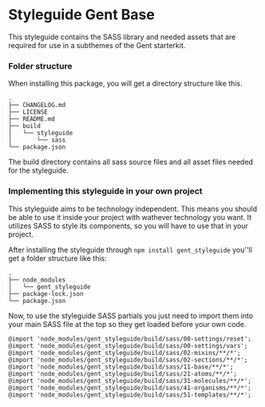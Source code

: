 # Styleguide Gent Base
This styleguide contains the SASS library and needed assets that are required for use in a subthemes of the Gent starterkit.

### Folder structure
When installing this package, you will get a directory structure like this.
```
.
├── CHANGELOG.md
├── LICENSE
├── README.md
├── build
│   └── styleguide
│       └── sass
└── package.json
```
The build directory contains all sass source files and all asset files needed for the styleguide.

### Implementing this styleguide in your own project
This styleguide aims to be technology independent. This means you should be able to use it inside your project with wathever technology you want.
It utilizes SASS to style its components, so you will have to use that in your project.

After installing the styleguide through `npm install gent_styleguide` you''ll get a folder structure like this:

```
.
├── node_modules
│   └── gent_styleguide
├── package-lock.json
└── package.json
```

Now, to use the styleguide SASS partials you just need to import them into your main SASS file at the top so they get loaded before your own code.
```
@import 'node_modules/gent_styleguide/build/sass/00-settings/reset';
@import 'node_modules/gent_styleguide/build/sass/00-settings/vars';
@import 'node_modules/gent_styleguide/build/sass/02-mixins/**/*';
@import 'node_modules/gent_styleguide/build/sass/02-sections/**/*';
@import 'node_modules/gent_styleguide/build/sass/11-base/**/*';
@import 'node_modules/gent_styleguide/build/sass/21-atoms/**/*';
@import 'node_modules/gent_styleguide/build/sass/31-molecules/**/*';
@import 'node_modules/gent_styleguide/build/sass/41-organisms/**/*';
@import 'node_modules/gent_styleguide/build/sass/51-templates/**/*';
```

